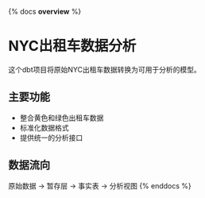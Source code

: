 {% docs __overview__ %}
# NYC出租车数据分析

这个dbt项目将原始NYC出租车数据转换为可用于分析的模型。

## 主要功能
- 整合黄色和绿色出租车数据
- 标准化数据格式
- 提供统一的分析接口

## 数据流向
原始数据 -> 暂存层 -> 事实表 -> 分析视图
{% enddocs %}